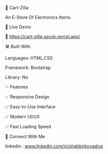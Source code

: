 🚀 Cart-Zilla

An E-Store Of Electronics Items.

📌 Live Demo

🔗 https://cart-zilla-azure.vercel.app/

🛠️ Built With

Languages: HTML,CSS

Framework: Bootstrap

Library: No

✨ Features

✅ Responsive Design

✅ Easy-to-Use Interface

✅ Modern UI/UX

✅ Fast Loading Speed


🤝 Connect With Me

linkedin : www.linkedin.com/in/shabbirkovadiya

